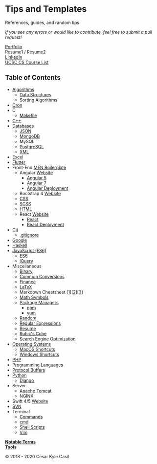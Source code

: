 # Tips and Templates

References, guides, and random tips

*If you see any errors or would like to contribute, feel free to submit a pull request!*  

[Portfolio](https://cesarkylecasil.me/)  
[Resume1](https://cesarkylecasil.me/assets/cesar-kyle-casil-resume.pdf) / [Resume2](https://cesarkylecasil.me/assets/cesar-kyle-casil-resume-latex.pdf)  
[LinkedIn](https://www.linkedin.com/in/ckcasil/)  
[UCSC CS Course List](https://raw.githubusercontent.com/ccasil/UCSC_BSOE/master/README.txt)

## Table of Contents

* [Algorithms](Algorithms.md)
  * [Data Structures](DataStructures.md)
  * [Sorting Algorithms](SortingAlgorithms.md)
* [Cron](Cron.md)
* C
  * [Makefile](Makefile.md)
* [C++](Cpp.md)
* [Databases](Database.md)
  * [JSON](JSON.md)
  * [MongoDB](MongoDB.md)
  * MySQL
  * [PostgreSQL](PostgreSQL.md)
  * [XML](XML.md)
* [Excel](Excel.md)
* [Flutter](Flutter.md)
* Front-End [MEN Boilerplate](https://github.com/ccasil/MEN_Boilerplate)
  * Angular [Website](https://angular.io/)
    * [Angular 5](Angular5.md)
    * [Angular 7](Angular7.md)
    * [Angular Deployment](AngularDeployment.md)
  * Bootstrap 4 [Website](https://getbootstrap.com/)
  * [CSS](CSS.md)
  * [SCSS](SCSS.md)
  * [HTML](HTML.md)
  * React [Website](https://reactjs.org/)
    * [React](React.md)
    * [React Deployment](ReactDeployment.md)
* [Git](Git.md)
  * [.gitignore](gitignore.md)
* [Google](Google.md)
* [Haskell](Haskell.md)
* [JavaScript (ES6)](JavaScript.md)
  * [ES6](ES6.md)
  * [jQuery](jQuery.md)
* Miscellaneous
  * [Binary](Binary.md)
  * [Common Conversions](Conversions.md)
  * [Finance](Finance.md)
  * [LaTeX](LaTeX.md)
  * Markdown Cheatsheet [[1](https://github.com/adam-p/markdown-here/wiki/Markdown-Cheatsheet)][[2](https://guides.github.com/features/mastering-markdown/)][[3](https://www.markdownguide.org/)]
  * [Math Symbols](Math.md)
  * [Package Managers](PackageManagers.md)
    * [npm](npm.md)
    * [yum](yum.md)
  * [Random](Random.md)
  * [Regular Expressions](Regex.md)
  * [Resume](Resume.md)
  * [Rubik's Cube](Rubiks.md)
  * [Search Engine Optimization](SEO.md)
* [Operating Systems](OperatingSystems.md)
  * [MacOS Shortcuts](MacOS.md)
  * [Windows Shortcuts](Windows.md)
* [PHP](PHP.md)
* [Programming Languages](Programming.md)
* [Protocol Buffers](ProtocolBuffers.md)
* [Python](Python.md)
  * [Django](Django.md)
* Server
  * [Apache Tomcat](ApacheTomcat.md)
  * NGINX
* Swift 4/5 [Website](https://developer.apple.com/swift/)
* [SVN](SVN.md)
* Terminal
  * [Commands](TerminalCommands.md)
  * [cmd](CMD.md)
  * [Shell Scripts](ShellScripts.md)
  * [Vim](Vim.md)

**[Notable Terms](Terms.md)**  
**[Tools](Tools.md)**

© 2018 - 2020 Cesar Kyle Casil
